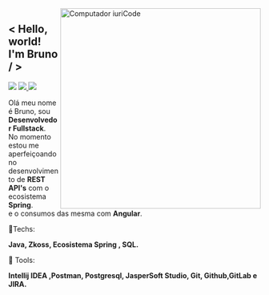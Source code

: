 <img src="https://raw.githubusercontent.com/MicaelliMedeiros/micaellimedeiros/master/image/computer-illustration.png" min-width="400px" max-width="400px" width="400px" align="right" alt="Computador iuriCode">

## < Hello, world! I'm Bruno / >

<p align="left">
  
  <a href="https://www.linkedin.com/in/bruno-dantas-/" alt="Linkedin">
  <img src="https://img.shields.io/badge/-Linkedin-0e76a8?style=flat-square&logo=Linkedin&logoColor=white&link=www.linkedin.com/in/bruno-dantas-/" /></a>
  
  <a href="https://www.facebook.com/bruno.dantas.14606" alt="Facebook">
  <img src="https://img.shields.io/badge/-Facebook-3b5998?style=flat-square&labelColor=3b5998&logo=facebook&logoColor=white&link=www.facebook.com/bruno.dantas.14606"/> </a>

  <a href="https://www.instagram.com/bruno_danttas/" alt="Instagram">
  <img src="https://img.shields.io/badge/-Instagram-DF0174?style=flat-square&labelColor=DF0174&logo=instagram&logoColor=white&link=www.instagram.com/brunoo_dantas/"/></a>
</p>  


<p align="left"> 
  Olá meu nome é Bruno, sou <strong>Desenvolvedor Fullstack</strong>.<br>
  No momento estou me aperfeiçoando no desenvolvimento de <strong>REST API's</strong> com o ecosistema <strong>Spring</strong>.<br>
  e o consumos das mesma com <strong>Angular</strong>. 
</p>

<p align="left">
  🦄Techs:</br>
  
  <strong>Java, Zkoss, Ecosistema Spring , SQL.</strong>
</p>

<p align="left">
  💼 Tools:</br>
  
  <strong>Intellij IDEA ,Postman, Postgresql, JasperSoft Studio,
            Git, Github,GitLab e JIRA.</strong>
</p>

